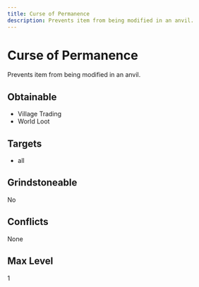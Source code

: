 ```yaml
---
title: Curse of Permanence
description: Prevents item from being modified in an anvil.
---
```

# Curse of Permanence
Prevents item from being modified in an anvil.
## Obtainable

- Village Trading
- World Loot
## Targets
- all
## Grindstoneable
No
## Conflicts
None
## Max Level
1
